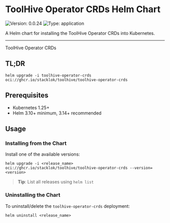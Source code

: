 
# ToolHive Operator CRDs Helm Chart

![Version: 0.0.24](https://img.shields.io/badge/Version-0.0.24-informational?style=flat-square)
![Type: application](https://img.shields.io/badge/Type-application-informational?style=flat-square)

A Helm chart for installing the ToolHive Operator CRDs into Kubernetes.

---

ToolHive Operator CRDs

## TL;DR

```console
helm upgrade -i toolhive-operator-crds oci://ghcr.io/stacklok/toolhive/toolhive-operator-crds
```

## Prerequisites

- Kubernetes 1.25+
- Helm 3.10+ minimum, 3.14+ recommended

## Usage

### Installing from the Chart

Install one of the available versions:

```shell
helm upgrade -i <release_name> oci://ghcr.io/stacklok/toolhive/toolhive-operator-crds --version=<version>
```

> **Tip**: List all releases using `helm list`

### Uninstalling the Chart

To uninstall/delete the `toolhive-operator-crds` deployment:

```console
helm uninstall <release_name>
```

